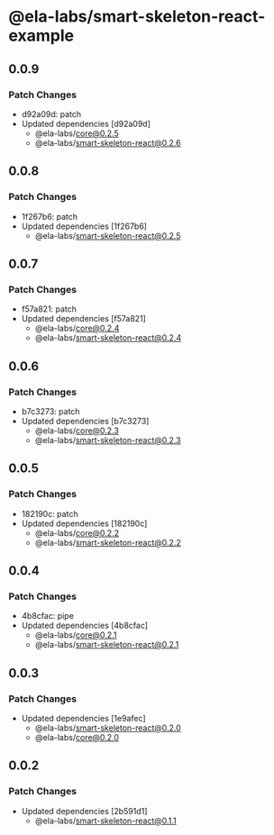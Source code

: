 # @ela-labs/smart-skeleton-react-example

## 0.0.9

### Patch Changes

- d92a09d: patch
- Updated dependencies [d92a09d]
  - @ela-labs/core@0.2.5
  - @ela-labs/smart-skeleton-react@0.2.6

## 0.0.8

### Patch Changes

- 1f267b6: patch
- Updated dependencies [1f267b6]
  - @ela-labs/smart-skeleton-react@0.2.5

## 0.0.7

### Patch Changes

- f57a821: patch
- Updated dependencies [f57a821]
  - @ela-labs/core@0.2.4
  - @ela-labs/smart-skeleton-react@0.2.4

## 0.0.6

### Patch Changes

- b7c3273: patch
- Updated dependencies [b7c3273]
  - @ela-labs/core@0.2.3
  - @ela-labs/smart-skeleton-react@0.2.3

## 0.0.5

### Patch Changes

- 182190c: patch
- Updated dependencies [182190c]
  - @ela-labs/core@0.2.2
  - @ela-labs/smart-skeleton-react@0.2.2

## 0.0.4

### Patch Changes

- 4b8cfac: pipe
- Updated dependencies [4b8cfac]
  - @ela-labs/core@0.2.1
  - @ela-labs/smart-skeleton-react@0.2.1

## 0.0.3

### Patch Changes

- Updated dependencies [1e9afec]
  - @ela-labs/smart-skeleton-react@0.2.0
  - @ela-labs/core@0.2.0

## 0.0.2

### Patch Changes

- Updated dependencies [2b591d1]
  - @ela-labs/smart-skeleton-react@0.1.1

